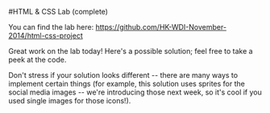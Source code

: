 #HTML & CSS Lab (complete)

You can find the lab here: https://github.com/HK-WDI-November-2014/html-css-project

Great work on the lab today! Here's a possible solution; feel free to take a peek at the code. 

Don't stress if your solution looks different -- there are many ways to implement certain things (for example, this solution uses sprites for the social media images -- we're introducing those next week, so it's cool if you used single images for those icons!).
